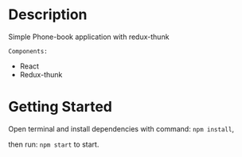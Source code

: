 # Description

Simple Phone-book application with redux-thunk

`Components:` 
- React 
- Redux-thunk

# Getting Started

Open terminal and install dependencies with command: `npm install`,

then run: `npm start` to start.
